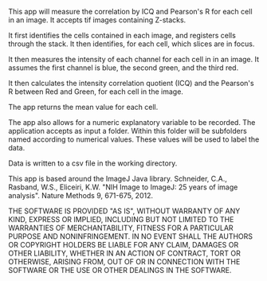 This app will measure the correlation by ICQ and Pearson's R for each cell in an image. It accepts tif images containing Z-stacks.

It first identifies the cells contained in each image, and registers cells through the stack. It then identifies, for each cell, which slices are in focus.

It then measures the intensity of each channel for each cell in in an image. It assumes the first channel is blue, the second green, and the third red. 

It then calculates the intensity correlation quotient (ICQ) and the Pearson's R between Red and Green, for each cell in the image.

The app returns the mean value for each cell.

The app also allows for a numeric explanatory variable to be recorded. The application accepts as input a folder. Within this folder will be subfolders named according to numerical values. These values will be used to label the data.

Data is written to a csv file in the working directory.




This app is based around the ImageJ Java library. 
Schneider, C.A., Rasband, W.S., Eliceiri, K.W. "NIH Image to ImageJ: 25 years of image analysis". Nature Methods 9, 671-675, 2012.

THE SOFTWARE IS PROVIDED "AS IS", WITHOUT WARRANTY OF ANY KIND, EXPRESS OR IMPLIED, INCLUDING BUT NOT LIMITED TO THE WARRANTIES OF MERCHANTABILITY, FITNESS FOR A PARTICULAR PURPOSE AND NONINFRINGEMENT. IN NO EVENT SHALL THE AUTHORS OR COPYRIGHT HOLDERS BE LIABLE FOR ANY CLAIM, DAMAGES OR OTHER LIABILITY, WHETHER IN AN ACTION OF CONTRACT, TORT OR OTHERWISE, ARISING FROM, OUT OF OR IN CONNECTION WITH THE SOFTWARE OR THE USE OR OTHER DEALINGS IN THE SOFTWARE.